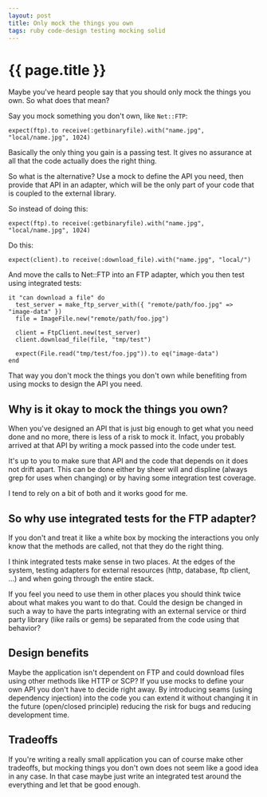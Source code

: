 ```yaml
---
layout: post
title: Only mock the things you own
tags: ruby code-design testing mocking solid
---
```


{{ page.title }}
====

Maybe you've heard people say that you should only mock the things you own. So what does that mean?

Say you mock something you don't own, like `Net::FTP`:

    expect(ftp).to receive(:getbinaryfile).with("name.jpg", "local/name.jpg", 1024)

Basically the only thing you gain is a passing test. It gives no assurance at all that the code actually does the right thing.

So what is the alternative? Use a mock to define the API you need, then provide that API in an adapter, which will be the only part of your code that is coupled to the external library.

So instead of doing this:

    expect(ftp).to receive(:getbinaryfile).with("name.jpg", "local/name.jpg", 1024)

Do this:

    expect(client).to receive(:download_file).with("name.jpg", "local/")

And move the calls to Net::FTP into an FTP adapter, which you then test using integrated tests:

    it "can download a file" do
      test_server = make_ftp_server_with({ "remote/path/foo.jpg" => "image-data" })
      file = ImageFile.new("remote/path/foo.jpg")

      client = FtpClient.new(test_server)
      client.download_file(file, "tmp/test")

      expect(File.read("tmp/test/foo.jpg")).to eq("image-data")
    end

That way you don't mock the things you don't own while benefiting from using mocks to design the API you need.

## Why is it okay to mock the things you own?

When you've designed an API that is just big enough to get what you need done and no more, there is less of a risk to mock it. Infact, you probably arrived at that API by writing a mock passed into the code under test.

It's up to you to make sure that API and the code that depends on it does not drift apart. This can be done either by sheer will and displine (always grep for uses when changing) or by having some integration test coverage.

I tend to rely on a bit of both and it works good for me.

## So why use integrated tests for the FTP adapter?

If you don't and treat it like a white box by mocking the interactions you only know that the methods are called, not that they do the right thing.

I think integrated tests make sense in two places. At the edges of the system, testing adapters for external resources (http, database, ftp client, ...) and when going through the entire stack.

If you feel you need to use them in other places you should think twice about what makes you want to do that. Could the design be changed in such a way to have the parts integrating with an external service or third party library (like rails or gems) be separated from the code using that behavior?

## Design benefits

Maybe the application isn't dependent on FTP and could download files using other methods like HTTP or SCP? If you use mocks to define your own API you don't have to decide right away. By introducing seams (using dependency injection) into the code you can extend it without changing it in the future (open/closed principle) reducing the risk for bugs and reducing development time.

## Tradeoffs

If you're writing a really small application you can of course make other tradeoffs, but mocking things you don't own does not seem like a good idea in any case. In that case maybe just write an integrated test around the everything and let that be good enough.
